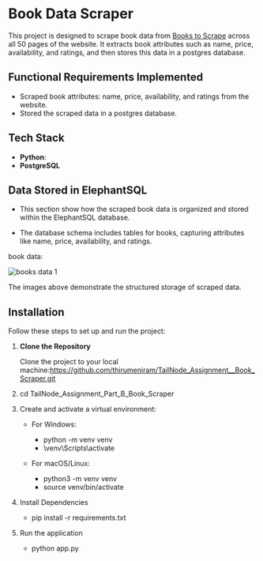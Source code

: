 # Book Data Scraper

This project is designed to scrape book data from [Books to Scrape](http://books.toscrape.com) across all 50 pages of the website. It extracts book attributes such as name, price, availability, and ratings, and then stores this data in a postgres database. 

## Functional Requirements Implemented

- Scraped book attributes: name, price, availability, and ratings from the website.
- Stored the scraped data in a postgres database.

## Tech Stack 

- **Python**: 
- **PostgreSQL**

## Data Stored in ElephantSQL

- This section show how the scraped book data is organized and stored within the ElephantSQL database.
  
- The database schema includes tables for books, capturing attributes like name, price, availability, and ratings.



book data:

![books data 1](https://github.com/thirumeniram/TailNode_Assignment__Book_Scraper/assets/66516937/6f405498-e6ae-43c2-baea-ced75aa1b7fa)

The images above demonstrate the structured storage of scraped data.


## Installation

Follow these steps to set up and run the project:

1. **Clone the Repository**
   
    Clone the project to your local machine:https://github.com/thirumeniram/TailNode_Assignment__Book_Scraper.git
  
2. cd TailNode_Assignment_Part_B_Book_Scraper

3. Create and activate a virtual environment:
   - For Windows:
     - python -m venv venv
     - \venv\Scripts\activate
       
   - For macOS/Linux:
     - python3 -m venv venv
     - source venv/bin/activate
       
4. Install Dependencies
    - pip install -r requirements.txt
   
5. Run the application
    - python app.py
